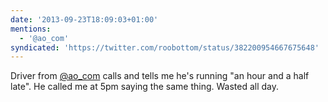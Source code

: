 ```yaml
---
date: '2013-09-23T18:09:03+01:00'
mentions:
  - '@ao_com'
syndicated: 'https://twitter.com/roobottom/status/382200954667675648'
---
```

Driver from [@ao_com](https://twitter.com/@ao_com) calls and tells me he's running "an hour and a half late". He called me at 5pm saying the same thing. Wasted all day.
